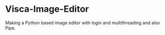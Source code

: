 # Visca-Image-Editor
Making a Python based image editor with login and multithreading and also Pipe.
